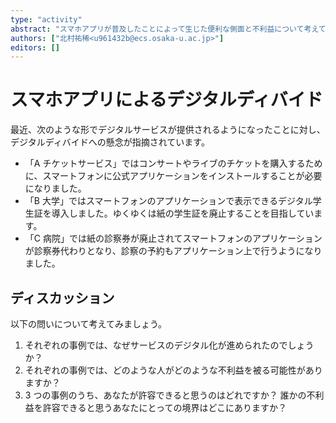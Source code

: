 ```yaml
---
type: "activity"
abstract: "スマホアプリが普及したことによって生じた便利な側面と不利益について考えてみましょう。"
authors: ["北村祐稀<u961432b@ecs.osaka-u.ac.jp>"]
editors: []
---
```


# スマホアプリによるデジタルディバイド

最近、次のような形でデジタルサービスが提供されるようになったことに対し、デジタルディバイドへの懸念が指摘されています。

- 「A チケットサービス」ではコンサートやライブのチケットを購入するために、スマートフォンに公式アプリケーションをインストールすることが必要になりました。
- 「B 大学」ではスマートフォンのアプリケーションで表示できるデジタル学生証を導入しました。ゆくゆくは紙の学生証を廃止することを目指しています。
- 「C 病院」では紙の診察券が廃止されてスマートフォンのアプリケーションが診察券代わりとなり、診察の予約もアプリケーション上で行うようになりました。

## ディスカッション

以下の問いについて考えてみましょう。

1. それぞれの事例では、なぜサービスのデジタル化が進められたのでしょうか？
2. それぞれの事例では、どのような人がどのような不利益を被る可能性がありますか？
3. 3 つの事例のうち、あなたが許容できると思うのはどれですか？ 誰かの不利益を許容できると思うあなたにとっての境界はどこにありますか？
